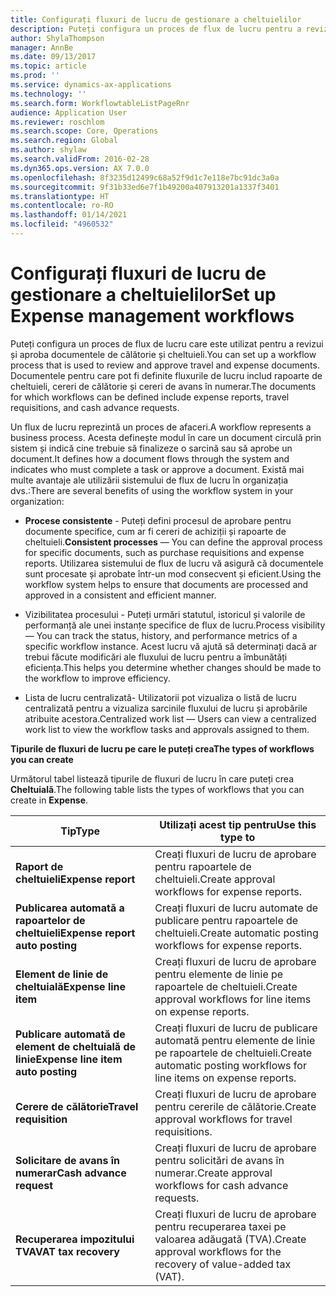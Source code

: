 ```yaml
---
title: Configurați fluxuri de lucru de gestionare a cheltuielilor
description: Puteți configura un proces de flux de lucru pentru a revizui și aproba documentele de călătorie și cheltuieli.
author: ShylaThompson
manager: AnnBe
ms.date: 09/13/2017
ms.topic: article
ms.prod: ''
ms.service: dynamics-ax-applications
ms.technology: ''
ms.search.form: WorkflowtableListPageRnr
audience: Application User
ms.reviewer: roschlom
ms.search.scope: Core, Operations
ms.search.region: Global
ms.author: shylaw
ms.search.validFrom: 2016-02-28
ms.dyn365.ops.version: AX 7.0.0
ms.openlocfilehash: 8f3235d12499c68a52f9d1c7e118e7bc91dc3a0a
ms.sourcegitcommit: 9f31b33ed6e7f1b49200a407913201a1337f3401
ms.translationtype: HT
ms.contentlocale: ro-RO
ms.lasthandoff: 01/14/2021
ms.locfileid: "4960532"
---
```

# <a name="set-up-expense-management-workflows"></a><span data-ttu-id="f37da-103">Configurați fluxuri de lucru de gestionare a cheltuielilor</span><span class="sxs-lookup"><span data-stu-id="f37da-103">Set up Expense management workflows</span></span>

<span data-ttu-id="f37da-104">Puteți configura un proces de flux de lucru care este utilizat pentru a revizui și aproba documentele de călătorie și cheltuieli.</span><span class="sxs-lookup"><span data-stu-id="f37da-104">You can set up a workflow process that is used to review and approve travel and expense documents.</span></span> <span data-ttu-id="f37da-105">Documentele pentru care pot fi definite fluxurile de lucru includ rapoarte de cheltuieli, cereri de călătorie și cereri de avans în numerar.</span><span class="sxs-lookup"><span data-stu-id="f37da-105">The documents for which workflows can be defined include expense reports, travel requisitions, and cash advance requests.</span></span>

<span data-ttu-id="f37da-106">Un flux de lucru reprezintă un proces de afaceri.</span><span class="sxs-lookup"><span data-stu-id="f37da-106">A workflow represents a business process.</span></span> <span data-ttu-id="f37da-107">Acesta definește modul în care un document circulă prin sistem și indică cine trebuie să finalizeze o sarcină sau să aprobe un document.</span><span class="sxs-lookup"><span data-stu-id="f37da-107">It defines how a document flows through the system and indicates who must complete a task or approve a document.</span></span> <span data-ttu-id="f37da-108">Există mai multe avantaje ale utilizării sistemului de flux de lucru în organizația dvs.:</span><span class="sxs-lookup"><span data-stu-id="f37da-108">There are several benefits of using the workflow system in your organization:</span></span>

-   <span data-ttu-id="f37da-109">**Procese consistente** - Puteți defini procesul de aprobare pentru documente specifice, cum ar fi cereri de achiziții și rapoarte de cheltuieli.</span><span class="sxs-lookup"><span data-stu-id="f37da-109">**Consistent processes** — You can define the approval process for specific documents, such as purchase requisitions and expense reports.</span></span> <span data-ttu-id="f37da-110">Utilizarea sistemului de flux de lucru vă asigură că documentele sunt procesate și aprobate într-un mod consecvent și eficient.</span><span class="sxs-lookup"><span data-stu-id="f37da-110">Using the workflow system helps to ensure that documents are processed and approved in a consistent and efficient manner.</span></span>

-   <span data-ttu-id="f37da-111">Vizibilitatea procesului - Puteți urmări statutul, istoricul și valorile de performanță ale unei instanțe specifice de flux de lucru.</span><span class="sxs-lookup"><span data-stu-id="f37da-111">Process visibility — You can track the status, history, and performance metrics of a specific workflow instance.</span></span> <span data-ttu-id="f37da-112">Acest lucru vă ajută să determinați dacă ar trebui făcute modificări ale fluxului de lucru pentru a îmbunătăți eficiența.</span><span class="sxs-lookup"><span data-stu-id="f37da-112">This helps you determine whether changes should be made to the workflow to improve efficiency.</span></span>

-   <span data-ttu-id="f37da-113">Lista de lucru centralizată- Utilizatorii pot vizualiza o listă de lucru centralizată pentru a vizualiza sarcinile fluxului de lucru și aprobările atribuite acestora.</span><span class="sxs-lookup"><span data-stu-id="f37da-113">Centralized work list — Users can view a centralized work list to view the workflow tasks and approvals assigned to them.</span></span> 

<span data-ttu-id="f37da-114">**Tipurile de fluxuri de lucru pe care le puteți crea**</span><span class="sxs-lookup"><span data-stu-id="f37da-114">**The types of workflows you can create**</span></span>

<span data-ttu-id="f37da-115">Următorul tabel listează tipurile de fluxuri de lucru în care puteți crea **Cheltuială**.</span><span class="sxs-lookup"><span data-stu-id="f37da-115">The following table lists the types of workflows that you can create in **Expense**.</span></span>


|              <span data-ttu-id="f37da-116"><strong>Tip</strong></span><span class="sxs-lookup"><span data-stu-id="f37da-116"><strong>Type</strong></span></span>              |                   <span data-ttu-id="f37da-117"><strong>Utilizați acest tip pentru</strong></span><span class="sxs-lookup"><span data-stu-id="f37da-117"><strong>Use this type to</strong></span></span>                   |
|-------------------------------------------------|-----------------------------------------------------------------------|
|         <span data-ttu-id="f37da-118"><strong>Raport de cheltuieli</strong></span><span class="sxs-lookup"><span data-stu-id="f37da-118"><strong>Expense report</strong></span></span>         |            <span data-ttu-id="f37da-119">Creați fluxuri de lucru de aprobare pentru rapoartele de cheltuieli.</span><span class="sxs-lookup"><span data-stu-id="f37da-119">Create approval workflows for expense reports.</span></span>             |
|  <span data-ttu-id="f37da-120"><strong>Publicarea automată a rapoartelor de cheltuieli</strong></span><span class="sxs-lookup"><span data-stu-id="f37da-120"><strong>Expense report auto posting</strong></span></span>   |        <span data-ttu-id="f37da-121">Creați fluxuri de lucru automate de publicare pentru rapoartele de cheltuieli.</span><span class="sxs-lookup"><span data-stu-id="f37da-121">Create automatic posting workflows for expense reports.</span></span>        |
|       <span data-ttu-id="f37da-122"><strong>Element de linie de cheltuială</strong></span><span class="sxs-lookup"><span data-stu-id="f37da-122"><strong>Expense line item</strong></span></span>        |     <span data-ttu-id="f37da-123">Creați fluxuri de lucru de aprobare pentru elemente de linie pe rapoartele de cheltuieli.</span><span class="sxs-lookup"><span data-stu-id="f37da-123">Create approval workflows for line items on expense reports.</span></span>      |
| <span data-ttu-id="f37da-124"><strong>Publicare automată de element de cheltuială de linie</strong></span><span class="sxs-lookup"><span data-stu-id="f37da-124"><strong>Expense line item auto posting</strong></span></span> | <span data-ttu-id="f37da-125">Creați fluxuri de lucru de publicare automată pentru elemente de linie pe rapoartele de cheltuieli.</span><span class="sxs-lookup"><span data-stu-id="f37da-125">Create automatic posting workflows for line items on expense reports.</span></span> |
|       <span data-ttu-id="f37da-126"><strong>Cerere de călătorie</strong></span><span class="sxs-lookup"><span data-stu-id="f37da-126"><strong>Travel requisition</strong></span></span>       |          <span data-ttu-id="f37da-127">Creați fluxuri de lucru de aprobare pentru cererile de călătorie.</span><span class="sxs-lookup"><span data-stu-id="f37da-127">Create approval workflows for travel requisitions.</span></span>           |
|      <span data-ttu-id="f37da-128"><strong>Solicitare de avans în numerar</strong></span><span class="sxs-lookup"><span data-stu-id="f37da-128"><strong>Cash advance request</strong></span></span>      |         <span data-ttu-id="f37da-129">Creați fluxuri de lucru de aprobare pentru solicitări de avans în numerar.</span><span class="sxs-lookup"><span data-stu-id="f37da-129">Create approval workflows for cash advance requests.</span></span>          |
|        <span data-ttu-id="f37da-130"><strong>Recuperarea impozitului TVA</strong></span><span class="sxs-lookup"><span data-stu-id="f37da-130"><strong>VAT tax recovery</strong></span></span>        | <span data-ttu-id="f37da-131">Creați fluxuri de lucru de aprobare pentru recuperarea taxei pe valoarea adăugată (TVA).</span><span class="sxs-lookup"><span data-stu-id="f37da-131">Create approval workflows for the recovery of value-added tax (VAT).</span></span>  |

